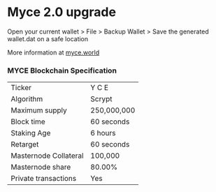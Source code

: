 Myce 2.0 upgrade 
=====================================

Open your current wallet > File > Backup Wallet > Save the generated wallet.dat on a safe location

More information at [myce.world](http://www.myce.world)


### MYCE Blockchain Specification

<table>
<tr> <td>Ticker</td><td>Y C E</td></tr>
<tr> <td>Algorithm</td><td>Scrypt</td></tr>
<tr> <td>Maximum supply</td><td>250,000,000</td></tr>
<tr> <td>Block time</td><td>60 seconds</td></tr>
<tr> <td>Staking Age</td><td>6 hours</td></tr>
<tr> <td>Retarget</td><td>60 seconds</td></tr>
<tr> <td>Masternode Collateral</td><td>100,000</td></tr>
<tr> <td>Masternode share</td><td>80.00%</td></tr>
<tr> <td>Private transactions</td><td>Yes</td></tr>
</table>
